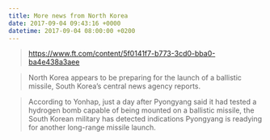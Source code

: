 ```yaml
---
title: More news from North Korea
date: 2017-09-04 09:43:16 +0000
datetime: 2017-09-04 08:00:00 +0200
---
```

> https://www.ft.com/content/5f0141f7-b773-3cd0-bba0-ba4e438a3aee

> North Korea appears to be preparing for the launch of a ballistic missile, South Korea’s central news agency reports.

> According to Yonhap, just a day after Pyongyang said it had tested a hydrogen bomb capable of being mounted on a ballistic missile, the South Korean military has detected indications Pyongyang is readying for another long-range missile launch.
